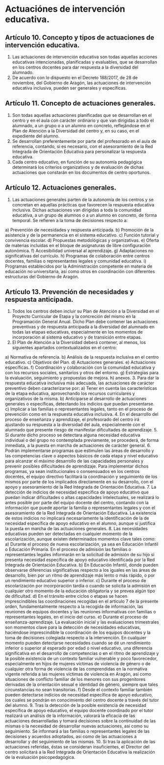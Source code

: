 # Actuaciónes de intervención educativa.

## Artículo 10. Concepto y tipos de actuaciones de intervención educativa.
1. Las actuaciones de intervención educativa son todas aquellas acciones educativas intencionadas, planificadas y evaluables, que se desarrollan en los centros docentes para dar respuesta a la diversidad del alumnado.
2. De acuerdo con lo dispuesto en el Decreto 188/2017, de 28 de noviembre, del Gobierno de Aragón, las actuaciones de intervención educativa inclusiva, pueden ser generales y específicas.

## Artículo 11. Concepto de actuaciones generales.
1. Son todas aquellas actuaciones planificadas que se desarrollan en el centro y en el aula con carácter ordinario y que van dirigidas a todo el alumnado, a un grupo o a un alumno en concreto, reflejándose en el Plan de Atención a la Diversidad del centro y, en su caso, en el expediente del alumno.
2. Se desarrollan preferentemente por parte del profesorado en el aula de referencia, contando, si es necesario, con el asesoramiento de la Red Integrada de Orientación Educativa para personalizar la respuesta educativa.
3. Cada centro educativo, en función de su autonomía pedagógica determinará los criterios organizativos y de evaluación de dichas actuaciones que constarán en los documentos de centro oportunos.

## Artículo 12. Actuaciones generales.
1. Las actuaciones generales parten de la autonomía de los centros y se concretan en aquellas prácticas que favorecen la respuesta educativa inclusiva. Dichas actuaciones van dirigidas a toda la comunidad educativa, a un grupo de alumnos o a un alumno en concreto, de forma temporal. Se refieren a la toma de decisiones respecto a:

a) Prevención de necesidades y respuesta anticipada.
b) Promoción de la asistencia y de la permanencia en el sistema educativo.
c) Función tutorial y convivencia escolar.
d) Propuestas metodológicas y organizativas.
e) Oferta de materias incluidas en el bloque de asignaturas de libre configuración autonómica.
f) Accesibilidad universal al aprendizaje.
g) Adaptaciones no significativas del currículo.
h) Programas de colaboración entre centros docentes, familias o representantes legales y comunidad educativa.
i) Programas establecidos por la Administración competente en materia de educación no universitaria, así como otros en coordinación con diferentes estructuras del Gobierno de Aragón.

## Artículo 13. Prevención de necesidades y respuesta anticipada.
1. Todos los centros deben incluir su Plan de Atención a la Diversidad en el Proyecto Curricular de Etapa y la concreción del mismo en la Programación General Anual. Dicho Plan debe contener las actuaciones preventivas y de respuesta anticipada a la diversidad del alumnado en todas las etapas educativas, especialmente en los momentos de incorporación al sistema educativo y de transición entre etapas.
2. El Plan de Atención a la Diversidad deberá contener, al menos, los siguientes apartados contextualizados en el centro:

a) Normativa de referencia.
b) Análisis de la respuesta inclusiva en el centro educativo.
c) Objetivos del Plan.
d) Actuaciones generales.
e) Actuaciones específicas.
f) Coordinación y colaboración con la comunidad educativa y con los recursos sociales, sanitarios y otros del entorno.
g) Estrategias para la evaluación, seguimiento y propuestas de mejora.
h) anexos.
3. Para dar la respuesta educativa inclusiva más adecuada, las actuaciones de carácter preventivo deben caracterizarse por:
a) Tener en cuenta las características de la etapa educativa, aprovechando los recursos curriculares y organizativos de la misma.
b) Anticiparse al desarrollo de actuaciones generales o específicas, detectando los indicios que puedan presentarse.
c) Implicar a las familias o representantes legales, tanto en el proceso de prevención como en la respuesta educativa inclusiva.
4. En el desarrollo del proceso de enseñanza y aprendizaje, el profesorado del centro irá ajustando su respuesta a la diversidad del aula, especialmente con el alumnado que presente riesgo de manifestar dificultades de aprendizaje.
5. Si durante dicho proceso se detectara alguna necesidad educativa individual o del grupo no contemplada previamente, se procederá, de forma inmediata, a la puesta en marcha de actuaciones de carácter general.
6. Podrán implementarse programas que estimulen las áreas de desarrollo y las competencias clave o aspectos básicos de cada etapa y nivel educativo para alcanzar el máximo desarrollo de las capacidades personales y prevenir posibles dificultades de aprendizaje. Para implementar dichos programas, ya sean institucionales o consensuados en los centros docentes, el equipo directivo facilitará la coordinación y seguimiento de los mismos por parte de los implicados directamente en su desarrollo, con el apoyo y asesoramiento de la Red Integrada de Orientación Educativa.
7. La detección de indicios de necesidad específica de apoyo educativo que puedan indicar dificultades o altas capacidades intelectuales, se realizará lo antes posible por parte del equipo docente del centro, contando con la información que puede aportar la familia o representantes legales y con el asesoramiento de la Red Integrada de Orientación Educativa. La existencia de estos indicios no implicará necesariamente la identificación de la de necesidad específica de apoyo educativo en el alumno, aunque sí justifica la puesta en marcha de las actuaciones generales.
8. Las necesidades educativas pueden ser detectadas en cualquier momento de la escolarización, aunque existen determinados momentos clave tales como:
a) Durante el proceso de nueva escolarización, ya sea en Educación Infantil o Educación Primaria. En el proceso de admisión las familias o representantes legales informarán en la solicitud de admisión de su hijo si presenta necesidad específica de apoyo educativo identificada por la Red Integrada de Orientación Educativa.
b) En Educación Infantil, donde pueden observarse diferencias significativas respecto a los iguales en las áreas de desarrollo, bien por un ritmo de aprendizaje más lento o más rápido, o por un rendimiento educativo superior o inferior.
c) Durante el proceso de escolarización por incorporación tardía o cuando se solicita la admisión en cualquier otro momento de la educación obligatoria y se prevea algún tipo de dificultad.
d) En el tránsito entre ciclos o etapas se hacen imprescindibles las coordinaciones recogidas en el artículo 7 de la presente orden, fundamentalmente respecto a la recogida de información, las reuniones de equipos docentes y las reuniones informativas con familias o representantes legales, en el inicio del curso.
e) Durante el proceso de enseñanza-aprendizaje. La evaluación inicial y las evaluaciones trimestrales son momentos clave para la detección de necesidades educativas, haciéndose imprescindible la coordinación de los equipos docentes y la toma de decisiones colegiada respecto a la intervención. En cualquier momento pueden detectarse necesidades cuando se dé un rendimiento inferior o superior al esperado por edad o nivel educativo, una diferencia significativa en el desarrollo de competencias o en el ritmo de aprendizaje y la posible existencia de un contexto familiar vulnerable y poco favorecedor, especialmente en hijos de mujeres víctimas de violencia de género o de cualquier otra forma de violencia de las comprendidas en la normativa vigente referida a las mujeres víctimas de violencia en Aragón, así como situaciones de conflicto familiar de los menores con sus progenitores derivadas de la orientación sexual e identidad de género, siempre que tales circunstancias no sean transitorias.
f) Desde el contexto familiar también pueden detectarse indicios de necesidad específica de apoyo educativo, los cuales se pondrán en conocimiento del centro docente a través del tutor del alumno.
9. Tras la detección de la posible existencia de necesidad específica de apoyo educativo, el equipo docente coordinado por el tutor realizará un análisis de la información, valorará la eficacia de las actuaciones desarrolladas y tomará decisiones sobre la continuidad de las mismas o la necesidad de desarrollar nuevas actuaciones, así como su seguimiento. Se informará a las familias o representantes legales de las decisiones y acuerdos adoptados, así como de las actuaciones a desarrollar y del seguimiento de las mismas.
10. Si tras la aplicación de las actuaciones referidas, éstas se consideran insuficientes, el Director del centro solicitará a la Red Integrada de Orientación Educativa la realización de la evaluación psicopedagógica.

